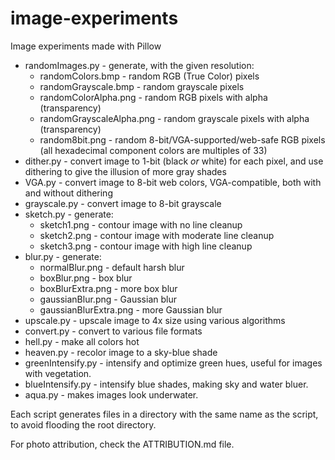 # image-experiments
Image experiments made with Pillow

* randomImages.py - generate, with the given resolution:
  * randomColors.bmp - random RGB (True Color) pixels
  * randomGrayscale.bmp - random grayscale pixels
  * randomColorAlpha.png - random RGB pixels with alpha (transparency)
  * randomGrayscaleAlpha.png - random grayscale pixels with alpha (transparency)
  * random8bit.png - random 8-bit/VGA-supported/web-safe RGB pixels (all hexadecimal component colors are multiples of 33)
* dither.py - convert image to 1-bit (black _or_ white) for each pixel, and use dithering to give the illusion of more gray shades
* VGA.py - convert image to 8-bit web colors, VGA-compatible, both with and without dithering
* grayscale.py - convert image to 8-bit grayscale
* sketch.py - generate:
  * sketch1.png - contour image with no line cleanup
  * sketch2.png - contour image with moderate line cleanup
  * sketch3.png - contour image with high line cleanup
* blur.py - generate:
  * normalBlur.png - default harsh blur
  * boxBlur.png - box blur
  * boxBlurExtra.png - more box blur
  * gaussianBlur.png - Gaussian blur
  * gaussianBlurExtra.png - more Gaussian blur
* upscale.py - upscale image to 4x size using various algorithms
* convert.py - convert to various file formats
* hell.py - make all colors hot
* heaven.py - recolor image to a sky-blue shade
* greenIntensify.py - intensify and optimize green hues, useful for images with vegetation.
* blueIntensify.py - intensify blue shades, making sky and water bluer.
* aqua.py - makes images look underwater.

Each script generates files in a directory with the same name as the script, to avoid flooding the root directory.

For photo attribution, check the ATTRIBUTION.md file.
